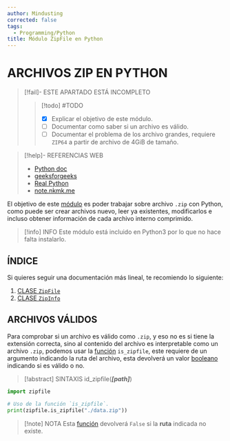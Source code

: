```yaml
---
author: Mindusting
corrected: false
tags:
  - Programming/Python
title: Módulo ZipFile en Python
---
```


# ARCHIVOS ZIP EN PYTHON

> [!fail]- ESTE APARTADO ESTÁ INCOMPLETO
> > [!todo] #TODO
> > - [x] Explicar el objetivo de este módulo.
> > - [ ] Documentar como saber si un archivo es válido.
> > - [ ] Documentar el problema de los archivo grandes, requiere `ZIP64` a partir de archivo de 4GiB de tamaño.

> [!help]- REFERENCIAS WEB
> - [Python doc](https://docs.python.org/3/library/zipfile.html)
> - [geeksforgeeks](https://www.geeksforgeeks.org/working-zip-files-python/)
> - [Real Python](https://realpython.com/python-zipfile/)
> - [note.nkmk.me](https://note.nkmk.me/en/python-zipfile/)

El objetivo de este [módulo](../py_module.md) es poder trabajar sobre archivo `.zip` con Python, como puede ser crear archivos nuevo, leer ya existentes, modificarlos e incluso obtener información de cada archivo interno comprimido.

> [!info] INFO
> Este módulo está incluido en Python3 por lo que no hace falta instalarlo.

## ÍNDICE

Si quieres seguir una documentación más lineal, te recomiendo lo siguiente:

1. [CLASE `ZipFile`](py_zipfile_zipfile.md)
2. [CLASE `ZipInfo`](py_zipfile_zipinfo.md)

## ARCHIVOS VÁLIDOS

Para comprobar si un archivo es válido como `.zip`, y eso no es si tiene la extensión correcta, sino al contenido del archivo es interpretable como un archivo `.zip`, podemos usar la [función](../py_func.md) `is_zipfile`, este requiere de un argumento indicando la ruta del archivo, esta devolverá un valor [booleano](../py_bool.md) indicando si es válido o no.

> [!abstract] SINTAXIS
> id\_zipfile(***\[path\]***)

```python
import zipfile

# Uso de la función `is_zipfile`.
print(zipfile.is_zipfile("./data.zip"))
```

> [!note] NOTA
> Esta [función](../py_func.md) devolverá `False` si la **ruta** indicada no existe.

